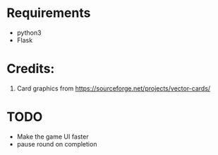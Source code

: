 
# Requirements

* python3
* Flask

# Credits:
1. Card graphics from
   https://sourceforge.net/projects/vector-cards/

# TODO

- Make the game UI faster
- pause round on completion
